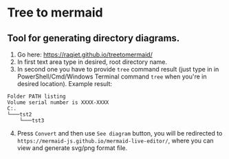 # Tree to mermaid
## Tool for generating directory diagrams.
1. Go here: https://raqiet.github.io/treetomermaid/
2. In first text area type in desired, root directory name.
3. In second one you have to provide `tree` command result (just type in in PowerShell/Cmd/Windows Terminal command `tree` when you're in desired location). Example result:
```
Folder PATH listing
Volume serial number is XXXX-XXXX
C:.
└───tst2
    └───tst3
```
4. Press `Convert` and then use `See diagram` button, you will be redirected to `https://mermaid-js.github.io/mermaid-live-editor/`, where you can view and generate svg/png format file.
